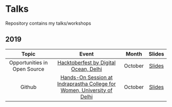 # Talks
Repository contains my talks/workshops

## 2019

| Topic                                                                 | Event                                   | Month     | Slides |
| :-------------------------------------------------------------------: | :-------------------------------------: | :-------: | :----: |
| Opportunities in Open Source | [Hacktoberfest by Digital Ocean, Delhi](https://www.meetup.com/DigitalOceanDelhi/events/265557751/) | October | [Slides](https://docs.google.com/presentation/d/1Bq0Ds6-oq3rm8n1iwbhUyB8B9v9kHWkNlQEHut4n9k8/edit?usp=sharing) |
| Github | [Hands-On Session at Indraprastha College for Women, University of Delhi](https://www.facebook.com/events/764881577292697/) | October | [Slides](https://docs.google.com/presentation/d/1wuRHhghoQGPBQzjNjJGGmx8Ykaf-obeNK5YG1QRCcvc/edit?usp=sharing)
